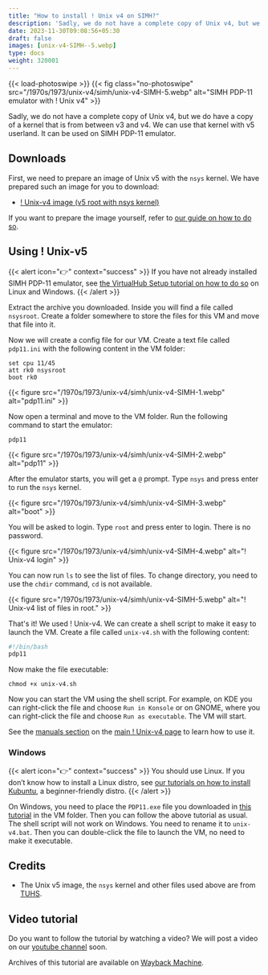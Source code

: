 ```yaml
---
title: "How to install ! Unix v4 on SIMH?"
description: 'Sadly, we do not have a complete copy of Unix v4, but we do have a copy of a kernel that is from between v3 and v4. We can use that kernel with v5 userland.'
date: 2023-11-30T09:08:56+05:30
draft: false
images: [unix-v4-SIMH--5.webp]
type: docs
weight: 320001
---
```


{{< load-photoswipe >}}
{{< fig class="no-photoswipe" src="/1970s/1973/unix-v4/simh/unix-v4-SIMH-5.webp" alt="SIMH PDP-11 emulator with ! Unix v4" >}}

Sadly, we do not have a complete copy of Unix v4, but we do have a copy of a kernel that is from between v3 and v4. We can use that kernel with v5 userland. It can be used on SIMH PDP-11 emulator.

## Downloads

First, we need to prepare an image of Unix v5 with the `nsys` kernel. We have prepared such an image for you to download:

- [! Unix-v4 image (v5 root with nsys kernel)](https://github.com/InstallerLegacy/nsys-image/releases/latest/download/nsysroot.zip)

If you want to prepare the image yourself, refer to [our guide on how to do so](/blog/how-to-put-the-nsys-kernel-on-a-disk-image-of-unix-v5/).

## Using ! Unix-v5

{{< alert icon="👉" context="success" >}}
If you have not already installed SIMH PDP-11 emulator, see [the VirtualHub Setup tutorial on how to do so](https://setup.virtualhub.eu.org/simh-pdp11/) on Linux and Windows.
{{< /alert >}}

Extract the archive you downloaded. Inside you will find a file called `nsysroot`. Create a folder somewhere to store the files for this VM and move that file into it.

Now we will create a config file for our VM. Create a text file called `pdp11.ini` with the following content in the VM folder:

``` config
set cpu 11/45
att rk0 nsysroot
boot rk0
```

{{< figure src="/1970s/1973/unix-v4/simh/unix-v4-SIMH-1.webp" alt="pdp11.ini" >}}

Now open a terminal and move to the VM folder. Run the following command to start the emulator:

``` console
pdp11
```

{{< figure src="/1970s/1973/unix-v4/simh/unix-v4-SIMH-2.webp" alt="pdp11" >}}

After the emulator starts, you will get a `@` prompt. Type `nsys` and press enter to run the `nsys` kernel.

{{< figure src="/1970s/1973/unix-v4/simh/unix-v4-SIMH-3.webp" alt="boot" >}}

You will be asked to login. Type `root` and press enter to login. There is no password.

{{< figure src="/1970s/1973/unix-v4/simh/unix-v4-SIMH-4.webp" alt="! Unix-v4 login" >}}

You can now run `ls` to see the list of files. To change directory, you need to use the `chdir` command, `cd` is not available.

{{< figure src="/1970s/1973/unix-v4/simh/unix-v4-SIMH-5.webp" alt="! Unix-v4 list of files in root." >}}

That's it! We used ! Unix-v4. We can create a shell script to make it easy to launch the VM. Create a file called `unix-v4.sh` with the following content:

``` bash
#!/bin/bash
pdp11
```

Now make the file executable:

``` console
chmod +x unix-v4.sh
```

Now you can start the VM using the shell script. For example, on KDE you can right-click the file and choose `Run in Konsole` or on GNOME, where you can right-click the file and choose `Run as executable`. The VM will start.

See the [manuals section](/1970s/1973/unix-v4/#manuals) on the [main ! Unix-v4 page](/1970s/1973/unix-v3) to learn how to use it.

### Windows

{{< alert icon="👉" context="success" >}}
You should use Linux. If you don’t know how to install a Linux distro, see [our tutorials on how to install Kubuntu](https://setup.virtualhub.eu.org/tag/os/), a beginner-friendly distro.
{{< /alert >}}

On Windows, you need to place the `PDP11.exe` file you downloaded in [this tutorial](https://setup.virtualhub.eu.org/simh-pdp11#windows) in the VM folder. Then you can follow the above tutorial as usual. The shell script will not work on Windows. You need to rename it to `unix-v4.bat`. Then you can double-click the file to launch the VM, no need to make it executable.

## Credits

- The Unix v5 image, the `nsys` kernel and other files used above are from [TUHS](https://www.tuhs.org).

## Video tutorial

Do you want to follow the tutorial by watching a video? We will post a video on our [youtube channel](https://www.youtube.com/@virtua1hub) soon.

Archives of this tutorial are available on [Wayback Machine](https://web.archive.org/web/*/https://virtualhub.eu.org/1970s/1973/unix-v4/simh/).
